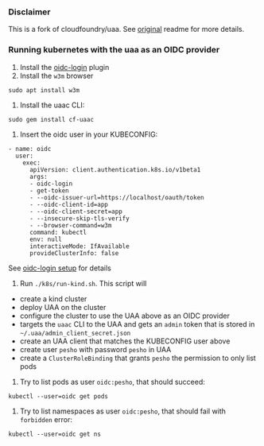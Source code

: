 ### Disclaimer

This is a fork of cloudfoundry/uaa. See [original](./ORIGINAL_README.md) readme for more details.

### Running kubernetes with the uaa as an OIDC provider

1. Install the [oidc-login](https://github.com/int128/kubelogin) plugin
1. Install the `w3m` browser

```sudo apt install w3m```

1. Install the uaac CLI:

```sudo gem install cf-uaac```

1. Insert the oidc user in your KUBECONFIG:

```
- name: oidc
  user:
    exec:
      apiVersion: client.authentication.k8s.io/v1beta1
      args:
      - oidc-login
      - get-token
      - --oidc-issuer-url=https://localhost/oauth/token
      - --oidc-client-id=app
      - --oidc-client-secret=app
      - --insecure-skip-tls-verify
      - --browser-command=w3m
      command: kubectl
      env: null
      interactiveMode: IfAvailable
      provideClusterInfo: false
```

See [oidc-login setup](https://github.com/int128/kubelogin#setup) for details

1. Run `./k8s/run-kind.sh`. This script will
  - create a kind cluster
  - deploy UAA on the cluster
  - configure the cluster to use the UAA above as an OIDC provider
  - targets the `uaac` CLI to the UAA and gets an `admin` token that is stored in `~/.uaa/admin_client_secret.json`
  - create an UAA client that matches the KUBECONFIG user above
  - create user `pesho` with password `pesho` in UAA
  - create a `ClusterRoleBinding` that grants `pesho` the permission to only list pods

1. Try to list pods as user `oidc:pesho`, that should succeed:

```kubectl --user=oidc get pods```

1. Try to list namespaces as user `oidc:pesho`, that should fail with `forbidden` error:

```kubectl --user=oidc get ns```
